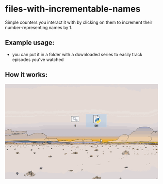# files-with-incrementable-names
 Simple counters you interact it with by clicking on them to increment their number-representing names by 1.

## Example usage:
- you can put it in a folder with a downloaded series to easily track episodes you've watched

## How it works:

![](presentation.gif)
